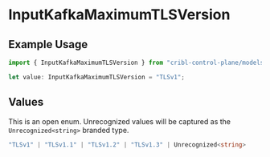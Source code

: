 # InputKafkaMaximumTLSVersion

## Example Usage

```typescript
import { InputKafkaMaximumTLSVersion } from "cribl-control-plane/models";

let value: InputKafkaMaximumTLSVersion = "TLSv1";
```

## Values

This is an open enum. Unrecognized values will be captured as the `Unrecognized<string>` branded type.

```typescript
"TLSv1" | "TLSv1.1" | "TLSv1.2" | "TLSv1.3" | Unrecognized<string>
```